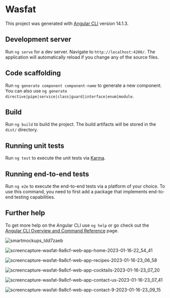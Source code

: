 # Wasfat

This project was generated with [Angular CLI](https://github.com/angular/angular-cli) version 14.1.3.

## Development server

Run `ng serve` for a dev server. Navigate to `http://localhost:4200/`. The application will automatically reload if you change any of the source files.

## Code scaffolding

Run `ng generate component component-name` to generate a new component. You can also use `ng generate directive|pipe|service|class|guard|interface|enum|module`.

## Build

Run `ng build` to build the project. The build artifacts will be stored in the `dist/` directory.

## Running unit tests

Run `ng test` to execute the unit tests via [Karma](https://karma-runner.github.io).

## Running end-to-end tests

Run `ng e2e` to execute the end-to-end tests via a platform of your choice. To use this command, you need to first add a package that implements end-to-end testing capabilities.

## Further help

To get more help on the Angular CLI use `ng help` or go check out the [Angular CLI Overview and Command Reference](https://angular.io/cli) page.

![smartmockups_ldd7zaeb](https://user-images.githubusercontent.com/91687711/217912403-8f3e285d-0814-42a4-aecc-26b05b4e749e.jpg)

![screencapture-wasfat-9a8cf-web-app-home-2023-01-16-22_54_41](https://user-images.githubusercontent.com/91687711/217912600-1181524c-12ec-4bd4-b94a-307230f38d4b.png)

![screencapture-wasfat-9a8cf-web-app-recipes-2023-01-16-23_06_58](https://user-images.githubusercontent.com/91687711/217913219-8b05dd6b-e5cb-4354-8df2-1cb02f53f4db.png)

![screencapture-wasfat-9a8cf-web-app-cocktails-2023-01-16-23_07_20](https://user-images.githubusercontent.com/91687711/217913497-7ed3f8a5-d84a-4b2e-b8b4-7882c0ddc30a.png)

![screencapture-wasfat-9a8cf-web-app-contact-us-2023-01-16-23_07_41](https://user-images.githubusercontent.com/91687711/217913842-902c4843-e264-43d3-81c9-35007c4bfed1.png)

![screencapture-wasfat-9a8cf-web-app-contact-9-2023-01-16-23_09_15](https://user-images.githubusercontent.com/91687711/217913958-45d81ff2-1acd-4bd5-a5b1-9b858830d558.png)
